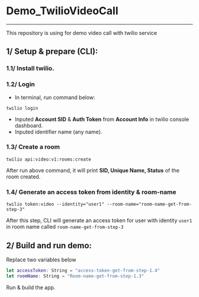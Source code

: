 # Demo_TwilioVideoCall
---

This repository is using for demo video call with twilio service

## 1/ Setup & prepare (CLI):

### 1.1/ Install twilio.

### 1.2/ Login

- In terminal, run command below:

```shell
twilio login
```

- Inputed **Account SID** & **Auth Token** from **Account Info** in twilio console dashboard.
- Inputed identifier name (any name).

### 1.3/ Create a room

```shell
twilio api:video:v1:rooms:create 
```

After run above command, it will print **SID, Unique Name, Status** of the room created.

### 1.4/ Generate an access token from **identity** & **room-name**

```shell
twilio token:video --identity="user1" --room-name="room-name-get-from-step-3"
```

After this step, CLI will generate an access token for user with identity `user1` in room name called `room-name-get-from-step-3`



## 2/ Build and run demo:

Replace two variables below

```swift
let accessToken: String = "access-token-get-from-step-1.4"
let roomName: String = "Room-name-get-from-step-1.3"
```

Run & build the app.
